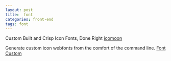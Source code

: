 ```yaml
---
layout: post
title:  font
categories: front-end
tags: font
---
```


Custom Built and Crisp Icon Fonts, Done Right
[icomoon](http://icomoon.io/)

Generate custom icon webfonts from the comfort of the command line.
[Font Custom](http://fontcustom.com/)
